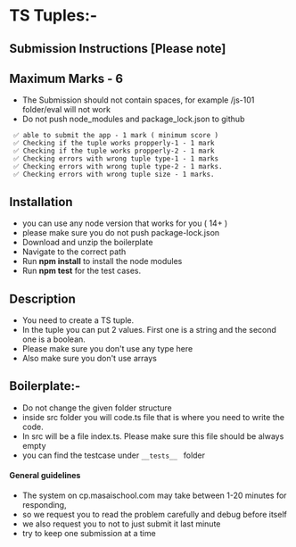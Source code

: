# TS Tuples:-

## Submission Instructions [Please note]

## Maximum Marks - 6

- The Submission should not contain spaces, for example /js-101 folder/eval will not work
- Do not push node_modules and package_lock.json to github

```
 ✅ able to submit the app - 1 mark ( minimum score )
 ✅ Checking if the tuple works propperly-1 - 1 mark
 ✅ Checking if the tuple works propperly-2 - 1 mark
 ✅ Checking errors with wrong tuple type-1 - 1 marks
 ✅ Checking errors with wrong tuple type-2 - 1 marks.
 ✅ Checking errors with wrong tuple size - 1 marks.

```

## Installation

- you can use any node version that works for you ( 14+ )
- please make sure you do not push package-lock.json
- Download and unzip the boilerplate
- Navigate to the correct path
- Run **npm install** to install the node modules
- Run **npm test** for the test cases.

## Description

- You need to create a TS tuple.
- In the tuple you can put 2 values. First one is a string and the second one is a boolean.
- Please make sure you don't use any type here
- Also make sure you don't use arrays

## Boilerplate:-

- Do not change the given folder structure
- inside src folder you will code.ts file that is where you need to write the code.
- In src will be a file index.ts. Please make sure this file should be always empty
- you can find the testcase under `__tests__ ` folder

#### General guidelines

- The system on cp.masaischool.com may take between 1-20 minutes for responding,
- so we request you to read the problem carefully and debug before itself
- we also request you to not to just submit it last minute
- try to keep one submission at a time
